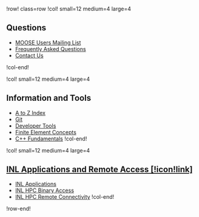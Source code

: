 !row! class=row
!col! small=12 medium=4 large=4
## Questions

- [MOOSE Users Mailing List](https://groups.google.com/forum/#!forum/moose-users)
- [Frequently Asked Questions](help/faq/index.md)
- [Contact Us](help/contact_us.md)

!col-end!

!col! small=12 medium=4 large=4
## Information and Tools

- [A to Z Index](help/a-to-z.md)
- [Git](git.md)
- [Developer Tools](help/development/index.md)
- [Finite Element Concepts](finite_element_concepts/index.md)
- [C++ Fundamentals](help/c++/index.md)
!col-end!

!col! small=12 medium=4 large=4
## [INL Applications and Remote Access [!icon!link]](help/inl/index.md)

- [INL Applications](help/inl/applications.md)
- [INL HPC Binary Access](help/inl/hpc_binary.md)
- [INL HPC Remote Connectivity](help/inl/hpc_remote.md)
!col-end!

!row-end!
